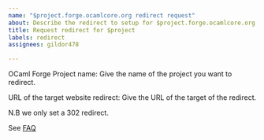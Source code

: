 ```yaml
---
name: "$project.forge.ocamlcore.org redirect request"
about: Describe the redirect to setup for $project.forge.ocamlcore.org
title: Request redirect for $project
labels: redirect
assignees: gildor478

---
```


OCaml Forge Project name:
Give the name of the project you want to redirect.

URL of the target website redirect: 
Give the URL of the target of the redirect.

N.B we only set a 302 redirect.

See [FAQ](https://forge-ocamlcore-org.netlify.app/faq#site_redirect)